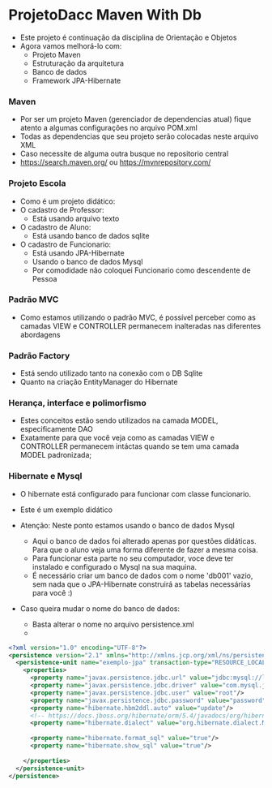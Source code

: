 # ProjetoDacc Maven With Db
- Este projeto é continuação da disciplina de Orientação e Objetos
- Agora vamos melhorá-lo com:
    - Projeto Maven
    - Estruturação da arquitetura
    - Banco de dados
    - Framework JPA-Hibernate

### Maven
- Por ser um projeto Maven (gerenciador de dependencias atual) fique atento a algumas configurações no arquivo POM.xml
- Todas as dependencias que seu projeto serão colocadas neste arquivo XML 
- Caso necessite de alguma outra busque no repositorio central 
- https://search.maven.org/ ou https://mvnrepository.com/

### Projeto Escola
- Como é um projeto didático:
- O cadastro de Professor:
    - Está usando arquivo texto
- O cadastro de Aluno: 
    - Está usando banco de dados sqlite
- O cadastro de Funcionario:
    - Está usando JPA-Hibernate
    - Usando o banco de dados Mysql
    - Por comodidade não coloquei Funcionario como descendente de Pessoa

### Padrão MVC
- Como estamos utilizando o padrão MVC, é possível perceber como as camadas VIEW e CONTROLLER permanecem 
inalteradas nas diferentes abordagens

### Padrão Factory
- Está sendo utilizado tanto na conexão com o DB Sqlite 
- Quanto na criação EntityManager do Hibernate

### Herança, interface e polimorfismo
- Estes conceitos estão sendo utilizados na camada MODEL, especificamente DAO
- Exatamente para que você veja como as camadas VIEW e CONTROLLER permanecem intáctas quando se tem uma camada MODEL padronizada;

### Hibernate e Mysql
- O hibernate está configurado para funcionar com classe funcionario.
- Este é um exemplo didático
- Atenção: Neste ponto estamos usando o banco de dados Mysql
	- Aqui o banco de dados foi alterado apenas por questões didáticas. Para que o aluno veja uma forma diferente de fazer a mesma coisa.
	- Para funcionar esta parte no seu computador, voce deve ter instalado e configurado o Mysql na sua maquina. 
	- É necessário criar um banco de dados com o nome 'db001' vazio, sem nada que o JPA-Hibernate construirá as tabelas necessárias para você :)

- Caso queira mudar o nome do banco de dados:
	- Basta alterar o nome no arquivo persistence.xml
	- 

```xml
<?xml version="1.0" encoding="UTF-8"?>
<persistence version="2.1" xmlns="http://xmlns.jcp.org/xml/ns/persistence" xmlns:xsi="http://www.w3.org/2001/XMLSchema-instance" xsi:schemaLocation="http://xmlns.jcp.org/xml/ns/persistence     http://xmlns.jcp.org/xml/ns/persistence/persistence_2_1.xsd">
  <persistence-unit name="exemplo-jpa" transaction-type="RESOURCE_LOCAL">
    <properties>
      <property name="javax.persistence.jdbc.url" value="jdbc:mysql://localhost/db0001?useSSL=false&amp;serverTimezone=UTC"/>
      <property name="javax.persistence.jdbc.driver" value="com.mysql.jdbc.Driver"/>
      <property name="javax.persistence.jdbc.user" value="root"/>
      <property name="javax.persistence.jdbc.password" value="password"/>
      <property name="hibernate.hbm2ddl.auto" value="update"/>
      <!-- https://docs.jboss.org/hibernate/orm/5.4/javadocs/org/hibernate/dialect/package-summary.html -->
      <property name="hibernate.dialect" value="org.hibernate.dialect.MySQL8Dialect"/>
      
      <property name="hibernate.format_sql" value="true"/>
      <property name="hibernate.show_sql" value="true"/>
      
    </properties>
  </persistence-unit>
</persistence>
```

